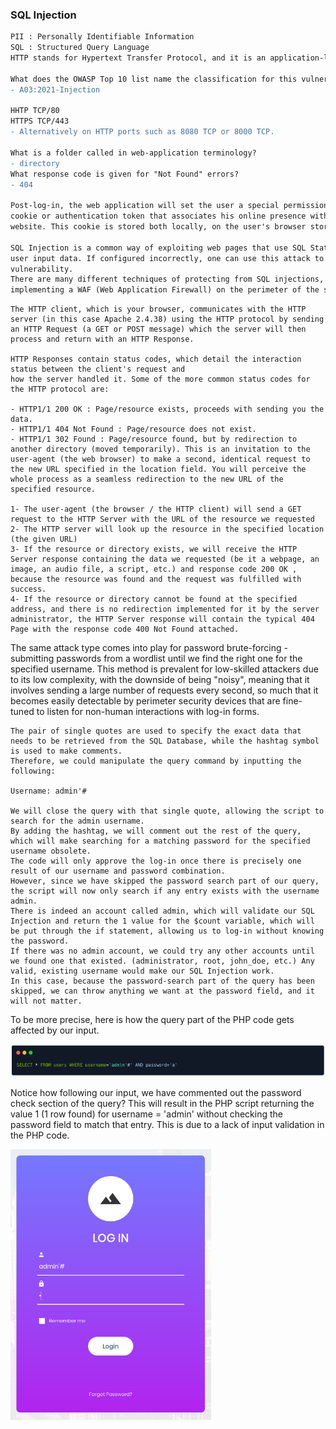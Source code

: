 ### SQL Injection

```diff
PII : Personally Identifiable Information 
SQL : Structured Query Language
HTTP stands for Hypertext Transfer Protocol, and it is an application-layer protocol used for transmitting hypermedia documents, such as HTML (Hypertext Markup Language).

What does the OWASP Top 10 list name the classification for this vulnerability? 
- A03:2021-Injection 

HHTP TCP/80
HTTPS TCP/443
- Alternatively on HTTP ports such as 8080 TCP or 8000 TCP.  

What is a folder called in web-application terminology? 
- directory
What response code is given for "Not Found" errors? 
- 404

Post-log-in, the web application will set the user a special permission in the form of a
cookie or authentication token that associates his online presence with his authenticated presence on the
website. This cookie is stored both locally, on the user's browser storage, and the webserver.

SQL Injection is a common way of exploiting web pages that use SQL Statements that retrieve and store
user input data. If configured incorrectly, one can use this attack to exploit the well-known SQL Injection
vulnerability. 
There are many different techniques of protecting from SQL injections, some of them being input validation, parameterized queries, stored procedures, and
implementing a WAF (Web Application Firewall) on the perimeter of the server's network.
``` 

```
The HTTP client, which is your browser, communicates with the HTTP server (in this case Apache 2.4.38) using the HTTP protocol by sending an HTTP Request (a GET or POST message) which the server will then process and return with an HTTP Response.

HTTP Responses contain status codes, which detail the interaction status between the client's request and
how the server handled it. Some of the more common status codes for the HTTP protocol are:

- HTTP1/1 200 OK : Page/resource exists, proceeds with sending you the data.
- HTTP1/1 404 Not Found : Page/resource does not exist.
- HTTP1/1 302 Found : Page/resource found, but by redirection to another directory (moved temporarily). This is an invitation to the user-agent (the web browser) to make a second, identical request to the new URL specified in the location field. You will perceive the whole process as a seamless redirection to the new URL of the specified resource.

1- The user-agent (the browser / the HTTP client) will send a GET request to the HTTP Server with the URL of the resource we requested
2- The HTTP server will look up the resource in the specified location (the given URL)
3- If the resource or directory exists, we will receive the HTTP Server response containing the data we requested (be it a webpage, an image, an audio file, a script, etc.) and response code 200 OK , because the resource was found and the request was fulfilled with success.
4- If the resource or directory cannot be found at the specified address, and there is no redirection implemented for it by the server administrator, the HTTP Server response will contain the typical 404 Page with the response code 400 Not Found attached.
```

The same attack type comes into play for password brute-forcing - submitting passwords from a wordlist
until we find the right one for the specified username. This method is prevalent for low-skilled attackers due
to its low complexity, with the downside of being "noisy", meaning that it involves sending a large number of
requests every second, so much that it becomes easily detectable by perimeter security devices that are
fine-tuned to listen for non-human interactions with log-in forms.

```
The pair of single quotes are used to specify the exact data that needs to be retrieved from the SQL Database, while the hashtag symbol is used to make comments. 
Therefore, we could manipulate the query command by inputting the following:

Username: admin'#

We will close the query with that single quote, allowing the script to search for the admin username. 
By adding the hashtag, we will comment out the rest of the query, which will make searching for a matching password for the specified username obsolete. 
The code will only approve the log-in once there is precisely one result of our username and password combination. 
However, since we have skipped the password search part of our query, the script will now only search if any entry exists with the username admin. 
There is indeed an account called admin, which will validate our SQL Injection and return the 1 value for the $count variable, which will be put through the if statement, allowing us to log-in without knowing the password. 
If there was no admin account, we could try any other accounts until we found one that existed. (administrator, root, john_doe, etc.) Any valid, existing username would make our SQL Injection work.
In this case, because the password-search part of the query has been skipped, we can throw anything we want at the password field, and it will not matter.
```
To be more precise, here is how the query part of the PHP code gets affected by our input.

<img src="img/Screenshot from 2022-10-29 14-29-46.png">

Notice how following our input, we have commented out the password check section of the query? This will
result in the PHP script returning the value 1 (1 row found) for username = 'admin' without checking the
password field to match that entry. This is due to a lack of input validation in the PHP code.

<img src="img/Screenshot from 2022-10-29 14-31-30.png">
